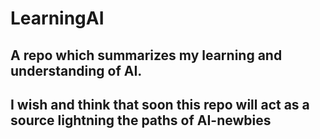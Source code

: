 # LearningAI
## A repo which summarizes my learning and understanding of AI.
## I wish and think that soon this repo will act as a source lightning the paths of AI-newbies
